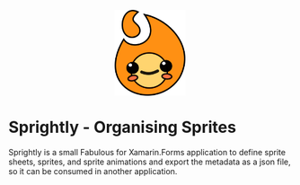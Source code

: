 <p align='center'><img align='center' src='https://raw.githubusercontent.com/BeardedPlatypus/Sprightly/master/readme/sprightly_icon.svg?token=ABKWHL2AMW6FX6ND3T36EN27K2CLG' width='25%'></p>

# Sprightly - Organising Sprites

Sprightly is a small Fabulous for Xamarin.Forms application to define sprite
sheets, sprites, and sprite animations and export the metadata as a json file,
so it can be consumed in another application. 
